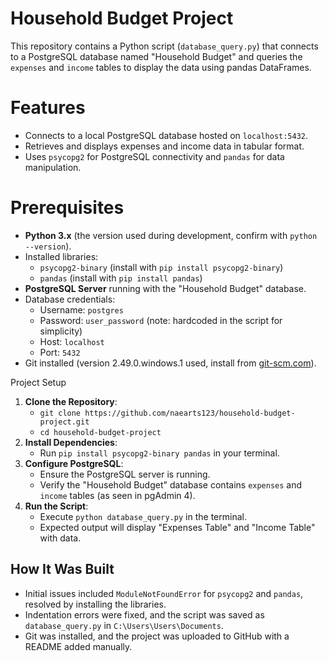 # Household Budget Project

This repository contains a Python script (`database_query.py`) that connects to a PostgreSQL database named "Household Budget" and queries the `expenses` and `income` tables to display the data using pandas DataFrames. 
# Features
- Connects to a local PostgreSQL database hosted on `localhost:5432`.
- Retrieves and displays expenses and income data in tabular format.
- Uses `psycopg2` for PostgreSQL connectivity and `pandas` for data manipulation.

# Prerequisites
- **Python 3.x** (the version used during development, confirm with `python --version`).
- Installed libraries:
  - `psycopg2-binary` (install with `pip install psycopg2-binary`)
  - `pandas` (install with `pip install pandas`)
- **PostgreSQL Server** running with the "Household Budget" database.
- Database credentials:
  - Username: `postgres`
  - Password: `user_password` (note: hardcoded in the script for simplicity)
  - Host: `localhost`
  - Port: `5432`
- Git installed (version 2.49.0.windows.1 used, install from [git-scm.com](https://git-scm.com)).

 Project Setup
1. **Clone the Repository**:
   - `git clone https://github.com/naearts123/household-budget-project.git`
   - `cd household-budget-project`
2. **Install Dependencies**:
   - Run `pip install psycopg2-binary pandas` in your terminal.
3. **Configure PostgreSQL**:
   - Ensure the PostgreSQL server is running.
   - Verify the "Household Budget" database contains `expenses` and `income` tables (as seen in pgAdmin 4).
4. **Run the Script**:
   - Execute `python database_query.py` in the terminal.
   - Expected output will display "Expenses Table" and "Income Table" with data.

## How It Was Built
- Initial issues included `ModuleNotFoundError` for `psycopg2` and `pandas`, resolved by installing the libraries.
- Indentation errors were fixed, and the script was saved as `database_query.py` in `C:\Users\Users\Documents`.
- Git was installed, and the project was uploaded to GitHub with a README added manually.



